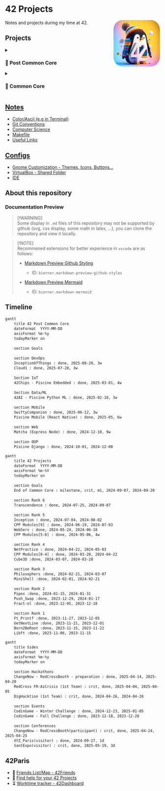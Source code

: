 # 42 Projects

<img src="Media/3D render of a penguin with colorful background + 42 Number in white.jpeg" width="30%" title="Bing AI - 3d pinguin logo with 42" draggable="false" style="border-radius: 20%;" align="right"/>

Notes and projects during my time at 42.

## Projects

<details>

<summary>

### 🔮 Post Common Core

</summary>

#### DevOps

- [Inception of Things](https://github.com/Tablerase/InceptionOfThings) - Team Project - _Kubernetes (K3D, K3S), Gitlab, ArgoCD, Vagrant - CI/CD with Gitlab and ArgoCD_
- [Cloud 1](https://github.com/Tablerase/Cloud1) - _Ansible, Docker - Server setup of WordPress, MySQL, Nginx and deployment_

#### Mobile

- [Piscine Mobile (React Native)](https://github.com/Tablerase/42_Piscine_Mobile.git) - _React Native, Firebase, Oauth - Mobile development piscine_
  - [Diary App](https://github.com/Tablerase/42_Piscine_Mobile/tree/main/Modules/mobileModule05-Data_Display/advanced_diary_app) - _Firebase, Oauth - App to write diary entries in cloud database_
  - Weather App - _API, Geolocation, Data - Location-based weather data viewer_
- [SwiftyCompanion](https://github.com/Tablerase/42_Swifty-Companion) - _ReactNative, Oauth, API - App to search and display 42School user profile_

#### Embedded

- [42Chips - Piscine Embedded](https://github.com/Tablerase/42Chips_Piscine_Embedded) - _C, Bit manipulation, AVR, UART, I2C - Embedded systems discovery_

#### Data/ML

- [42AI - Piscine Python ML](https://github.com/Tablerase/42AI_Bootcamp_Python_ML)

#### Web

- [Matcha](./Projects/Matcha) - Team Project - _TS, Express, Node.js, React, TanStack, Websockets, OAuth, PostgreSQL - Intro to React and Dating web application (client and server)_

#### Backend

- [Piscine Python Django](https://github.com/Tablerase/42_Piscine_Django) - _Python, Django, SQLite - Web application with authentication, posts, comments, likes..._

</details>

<details>
<summary>

### 🦄 Common Core

</summary>

#### Rank 6

- [Transcendence](./Projects/Transcendence) - Team project - _Python, Django, Js, Websockets, Docker, PostgreSQL, Grafana, Prometheus - Fullstack web application with real-time features and monitoring_

#### Rank 5

- [Inception](./Projects/Inception) - _Docker, Nginx, MySQL, WordPress - Containerized web server with database and CMS_
- [CPP Modules [5-9]](./Projects/CPP_Modules) - _C++ - Advanced OOP, Templates, Exceptions, File I/O_
- [WebServ](./Projects/WebServ) - _C++ - Simple HTTP server_

#### Rank 4

- [NetPractice](./Projects/NetPractice/) - _Network protocols (TCP, UDP, IP, ARP, ICMP)_
- [CPP Modules [0-4]](./Projects/CPP_Modules) - _C++ - OOP, Memory Management, Inheritance, Polymorphism_
- [Cube3D](./Projects/Cube3D/) - _C - 2D/3D game engine (raycasting)_

#### Rank 3

- [Philosophers](./Projects/Philosophers/) - _C - Concurrency and multithreading_
- [MiniShell](./Projects/MiniShell/) - _C - Simple shell implementation_

#### Rank 2

- [Pipex](./Projects/Pipex/) - _C - Unix pipes_
- [Push_Swap](./Projects/Push_swap/) - _C - Sorting algorithm_
- [Fract-ol](./Projects/Fract-ol/) - _C - Fractal viewer_

#### Rank 1

- [Ft_Printf](./Projects/Ft_printf/) - _C - Custom printf function_
- [GetNextLine](./Projects/GetNextLine/) - _C - Read a line from a file descriptor_
- [Born2BeRoot](./Projects/Born2BeRoot/) - _Linux server setup and security_

#### Rank 0

- [Libft](./Projects/Libft/) - _C - Custom library_
- [PiscineReloaded](./Projects/PiscineReloaded/) - _Collection of small C projects_

</details>

## [Notes](./Notes/)

- [Color/Ascii (e.g in Terminal)](./Notes/ascii-art.md)
- [Git Conventions](./Notes/git-conventions.md)
- [Computer Science](./Notes/computer_science.md)
- [Makefile](./Notes/makefile.md)
- [Useful Links](./Notes/useful_links.md)

## [Configs](./Config/)

- [Gnome Customization - Themes, Icons, Buttons...](./Config/Theme/gnome-customization/)
- [VirtualBox - Shared Folder](https://www.golinuxcloud.com/virtualbox-shared-folder/)
- [IDE](./Config/IDE/)

## About this repository

### Documentation Preview

> [!WARNING]\
> Some display in `.md` files of this repository may not be supported by github (svg, css display, some math in latex, ...), you can clone the repository and view it locally.

> [!NOTE]\
> Recommened extensions for better experience in `vscode` are as follows:
>
> - [Markdown Preview Github Styling](https://marketplace.visualstudio.com/items?itemName=bierner.markdown-preview-github-styles)
>
>   - ID: `bierner.markdown-preview-github-styles`
>
> - [Markdown Preview Mermaid](https://marketplace.visualstudio.com/items?itemName=bierner.markdown-mermaid)
>   - ID: `bierner.markdown-mermaid`

## Timeline

```mermaid
gantt
    title 42 Post Common Core
    dateFormat  YYYY-MM-DD
    axisFormat %m-%y
    todayMarker on

    section Goals

    section DevOps
    InceptionOfThings : done, 2025-08-20, 3w
    Cloud1 : done, 2025-07-28, 3w

    Section IoT
    42Chips - Piscine Embedded : done, 2025-03-01, 4w

    Section Data/ML
    42AI - Piscine Python ML : done, 2025-02-10, 3w

    section Mobile
    SwiftyCompanion : done, 2025-06-12, 3w
    Piscine Mobile (React Native) : done, 2025-05, 6w

    section Web
    Matcha (Express Node) : done, 2024-12-10, 9w

    section OOP
    Piscine Django : done, 2024-10-01, 2024-12-08
```

```mermaid
gantt
    title 42 Projects
    dateFormat  YYYY-MM-DD
    axisFormat %m-%Y
    todayMarker on

    section Goals
    End of Common Core : milestone, crit, m1, 2024-09-07, 2024-09-20

    section Rank 6
    Transcendence : done, 2024-07-25, 2024-09-07

    section Rank 5
    Inception : done, 2024-07-04, 2024-08-02
    CPP Modules[9] : done, 2024-06-19, 2024-07-03
    WebServ : done, 2024-05-24, 2024-06-18
    CPP Modules[5-8] : done, 2024-05-06, 4w

    section Rank 4
    NetPractice : done, 2024-04-22, 2024-05-03
    CPP Modules[0-4] : done, 2024-03-28, 2024-04-22
    Cube3D :done, 2024-03-07, 2024-03-28

    section Rank 3
    Philosophers :done, 2024-02-21, 2024-03-07
    MiniShell :done, 2024-02-01, 2024-02-21

    section Rank 2
    Pipex :done, 2024-01-15, 2024-01-31
    Push_Swap :done, 2023-12-29, 2024-01-17
    Fract-ol :done, 2023-12-05, 2023-12-18

    section Rank 1
    Ft_Printf :done, 2023-11-27, 2023-12-05
    GetNextLine :done, 2023-11-21, 2023-12-01
    Born2BeRoot :done, 2023-11-15, 2023-11-22
    Libft :done, 2023-11-06, 2023-11-15
```

```mermaid
gantt
    title Sides
    dateFormat  YYYY-MM-DD
    axisFormat %m-%y
    todayMarker on

    section Hackathons
    ChangeNow - RedCrossBooth - preparation : done, 2025-04-14, 2025-04-20
    RedCross FR-AiCrisis (1st Team) : crit, done, 2025-04-04, 2025-04-05
    DigHacktion (1st Team) : crit, done, 2024-04-26, 2024-04-28

    section Events
    CodinGame - Winter Challenge : done, 2024-12-23, 2025-01-05
    CodinGame - Fall Challenge : done, 2023-12-18, 2023-12-28

    section Conferences
    ChangeNow - RedCrossBooth(participant) : crit, done, 2025-04-24, 2025-04-25
    XYZ_Paris(visitor) : done, 2024-09-27, 1d
    SantExpo(visitor) : crit, done, 2025-05-19, 3d
```

## 42Paris

- 🤖 [Friends List/Map - 42Friends](https://friends.42paris.fr/)
- 🔎 [Find help for your 42 Projects](https://github.com/rfautier/find_correction)
- ⏳ [Worktime tracker - 42Dashboard](https://dashboard.42paris.fr/)
